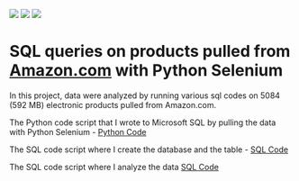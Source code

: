 ![](https://img.shields.io/badge/Python-3776AB?style=for-the-badge&logo=python&logoColor=white) ![](https://img.shields.io/badge/Selenium-43B02A?style=for-the-badge&logo=Selenium&logoColor=white) ![](https://img.shields.io/badge/Microsoft_SQL_Server-CC2927?style=for-the-badge&logo=microsoft-sql-server&logoColor=white)

# SQL queries on products pulled from [Amazon.com](Amazon.com) with Python Selenium

In this project, data were analyzed by running various sql codes on 5084 (592 MB) electronic products pulled from Amazon.com.

The Python code script that I wrote to Microsoft SQL by pulling the data with Python Selenium - [Python Code](/getData.py)

The SQL code script where I create the database and the table - [SQL Code](MSSQL_CreateTable.sql)

The SQL code script where I analyze the data [SQL Code](/AmazonProductQuery.sql)